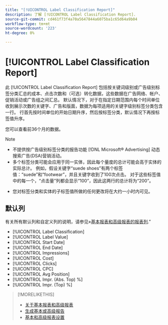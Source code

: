```yaml
---
title: "[!UICONTROL Label Classification Report]"
description: 了解 [!UICONTROL Label Classification Report].
source-git-commit: cd461f73f4a70a5647844a6075ba1c65d64a9b04
workflow-type: tm+mt
source-wordcount: '223'
ht-degree: 0%

---
```


# [!UICONTROL Label Classification Report]

此 [!UICONTROL Label Classification Report] 包括按关键词级别或广告级别标签分类汇总的成本、点击次数和（可选）转化数据，这些数据在广告网络、帐户、促销活动或广告组之间汇总。 默认情况下，对于在指定日期范围内每个时间单位收到展示次数的关键字、广告和版面，数据为每项适用的关键字级别标签分类包含一行。 行首先按时间单位的开始日期升序，然后按标签分类，默认情况下再按标签值升序。

您可以查看前36个月的数据。

>[!NOTE]
>
>* 不提供按广告级别标签分类的报告功能 [!DNL Microsoft® Advertising] 动态搜索广告(DSA)营销活动。
>* 多个标签分类可能会应用于同一实体，因此每个量度的总计可能会高于实体的实际总计。 例如，假设关键字“suede shoes”有两个标签值：“suede”和“footwear”，并且关键字收到了100次点击。 对于这些标签值中的每一个，“点击量”列都会显示“100”，因此这两行的总计将为“200”。

* 您对标签分类和实体的子标签值所做的任何更改将在大约一小时内可见。

## 默认列

有关所有默认列和自定义列的说明，请参见»[基本报表和高级报表的报表列](basic-advanced-report-columns.md).”

* [!UICONTROL Label Classification]
* [!UICONTROL Label Value]
* [!UICONTROL Start Date]
* [!UICONTROL End Date]
* [!UICONTROL Impressions]
* [!UICONTROL Cost]
* [!UICONTROL Clicks]
* [!UICONTROL CPC]
* [!UICONTROL Avg Position]
* [!UICONTROL Impr. (Abs. Top) %]
* [!UICONTROL Impr. (Top) %]

>[!MORELIKETHIS]
>
>* [关于基本报表和高级报表](basic-advanced-report-about.md)
>* [生成基本或高级报告](basic-advanced-report-generate.md)
>* [基本和高级报表设置](basic-advanced-report-settings.md)

